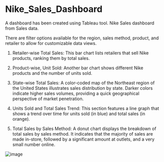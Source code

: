 # Nike_Sales_Dashboard

A dashboard has been created using Tableau tool. 
Nike Sales dashboard from Sales data. 

There are filter options available for the region, sales method, product, and retailer to allow for customizable data views.
1. Retailer-wise Total Sales: This bar chart lists retailers that sell Nike products, ranking them by total sales. 

2. Product-wise, Unit Sold: Another bar chart shows different Nike products and the number of units sold.

3. State-wise Total Sales: A color-coded map of the Northeast region of the United States illustrates sales distribution by state. Darker colors indicate higher sales volumes, providing a quick geographical perspective of market penetration.

4. Units Sold and Total Sales Trend: This section features a line graph that shows a trend over time for units sold (in blue) and total sales (in orange). 

5. Total Sales by Sales Method: A donut chart displays the breakdown of total sales by sales method. It indicates that the majority of sales are made in-store, followed by a significant amount at outlets, and a very small number online.

![image](https://github.com/ayeshaali0099/Nike_Sales_Dashboard/assets/105316225/add2860d-9e99-4580-975d-9d4e53d01108)

